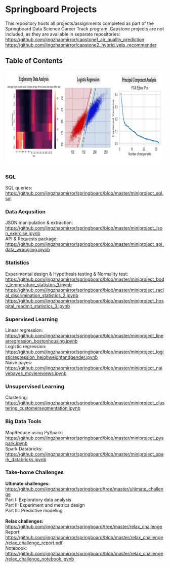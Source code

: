 # Springboard Projects
This repository hosts all projects/assignments completed as part of the Springboard Data Science Career Track program. Capstone projects are not included, as they are available in separate repositories: <br> https://github.com/jingzhaomirror/capstone1_air_quality_prediction <br>
https://github.com/jingzhaomirror/capstone2_hybrid_yelp_recommender <br>

## Table of Contents
<img src="data/illustration.png" height="300" width="500">

### SQL 
SQL queries: <br>
https://github.com/jingzhaomirror/springboard/blob/master/miniproject_sql.sql <br>

### Data Acqusition
JSON manipulation & extraction: <br> 
https://github.com/jingzhaomirror/springboard/blob/master/miniproject_json_exercise.ipynb <br>
API & Requests package: <br>
https://github.com/jingzhaomirror/springboard/blob/master/miniproject_api_data_wrangling.ipynb <br>

### Statistics
Experimental design & Hypothesis testing & Normality test: <br> https://github.com/jingzhaomirror/springboard/blob/master/miniproject_body_temperature_statistics_1.ipynb <br>
https://github.com/jingzhaomirror/springboard/blob/master/miniproject_racial_discrimination_statistics_2.ipynb <br>
https://github.com/jingzhaomirror/springboard/blob/master/miniproject_hospital_readmit_statistics_3.ipynb <br>

### Supervised Learning
Linear regression: <br> https://github.com/jingzhaomirror/springboard/blob/master/miniproject_linearregression_bostonhousing.ipynb <br>
Logistic regression: <br> https://github.com/jingzhaomirror/springboard/blob/master/miniproject_logisticregression_heighweightandgender.ipynb <br>
Naive bayes: <br>
https://github.com/jingzhaomirror/springboard/blob/master/miniproject_naivebayes_moviereviews.ipynb <br>

### Unsupervised Learning
Clustering: <br>
https://github.com/jingzhaomirror/springboard/blob/master/miniproject_clustering_customersegmentation.ipynb <br>

### Big Data Tools
MapReduce using PySpark: <br>
https://github.com/jingzhaomirror/springboard/blob/master/miniproject_pyspark.ipynb <br>
Spark Databricks: <br>
https://github.com/jingzhaomirror/springboard/blob/master/miniproject_spark_databricks.ipynb <br>

### Take-home Challenges
**Ultimate challenges:** https://github.com/jingzhaomirror/springboard/tree/master/ultimate_challenge <br>
    Part I: Exploratory data analysis<br>
    Part II: Experiment and metrics design<br>
    Part III: Predictive modeling<br>
<br>
**Relax challenges:** https://github.com/jingzhaomirror/springboard/tree/master/relax_challenge <br>
    Report: https://github.com/jingzhaomirror/springboard/blob/master/relax_challenge/relax_challenge_report.pdf <br>
    Notebook: https://github.com/jingzhaomirror/springboard/blob/master/relax_challenge/relax_challenge_notebook.ipynb <br>
